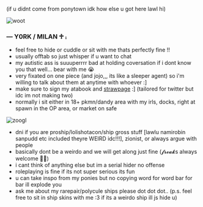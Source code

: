 (if u didnt come from ponytown idk how else u got here lawl hi)

![woot](https://media1.tenor.com/m/Ig2RM4zD0uAAAAAC/one-piece-op.gif)
### — Y0RK / MILAN ♱ ⨾
- feel free to hide or cuddle or sit with me thats perfectly fine !!
- usually offtab so just whisper if u want to chat
- my autistic ass is suuuperrrr bad at holding coversation if i dont know you that well... bear with me 😭
- very fixated on one piece (and jojo,,, its like a sleeper agent) so i'm willing to talk about them at anytime with whoever :]
- make sure to sign my atabook and [strawpage](https://crossguild.straw.page) :] (tailored for twitter but idc im not making two)
- normally i sit either in 18+ pkmn/dandy area with my irls, docks, right at spawn in the OP area, or market on safe

![zoogl](https://media1.tenor.com/m/AXftSQneL_4AAAAC/one-piece-egghead-op.gif)
- dni if you are proship/lolishotacon/ship gross stuff [lawlu namirobin sanpudd etc included theyre WEIRD idc!!!], zionist, or always argue with people
- basically dont be a weirdo and we will get along just fine (𝓯𝓻𝓮𝓪𝓴s always welcome 👅👅)
- i cant think of anything else but im a serial hider no offense
- roleplaying is fine if its not super serious its fun
- u can take inspo from my ponies but no copying word for word bar for bar ill explode you
- ask me about my rarepair/polycule ships please dot dot dot.. (p.s. feel free to sit in ship skins with me :3 if its a weirdo ship ill js hide u)
